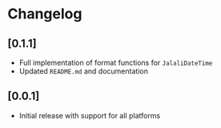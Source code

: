 # Changelog

## [0.1.1]
- Full implementation of format functions for `JalaliDateTime`
- Updated `README.md` and documentation

## [0.0.1]
- Initial release with support for all platforms
